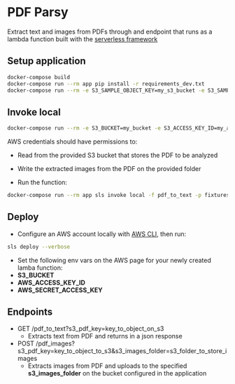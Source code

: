 # PDF Parsy

Extract text and images from PDFs through and endpoint that runs as a lambda function built with the [serverless framework](https://www.serverless.com/)

## Setup application

``` bash
docker-compose build
docker-compose run --rm app pip install -r requirements_dev.txt
docker-compose run --rm -e S3_SAMPLE_OBJECT_KEY=my_s3_bucket -e S3_SAMPLE_IMAGES_FOLDER=my_s3_folder app python initial_setup.py
```

## Invoke local

``` bash
docker-compose run --rm -e S3_BUCKET=my_bucket -e S3_ACCESS_KEY_ID=my_access_key_id -e S3_SECRET_ACCESS_KEY=my_aws_secret_access_key app sls invoke local -f pdf_to_text -p fixtures/pdf_input.json
```

AWS credentials should have permissions to:
- Read from the provided S3 bucket that stores the PDF to be analyzed
- Write the extracted images from the PDF on the provided folder

- Run the function:

``` bash
docker-compose run --rm app sls invoke local -f pdf_to_text -p fixtures/pdf_input.json
```

## Deploy

- Configure an AWS account locally with [AWS CLI](https://aws.amazon.com/cli), then run:

``` bash
sls deploy --verbose
```

- Set the following env vars on the AWS page for your newly created lamba function:
- **S3_BUCKET**
- **AWS_ACCESS_KEY_ID**
- **AWS_SECRET_ACCESS_KEY**

## Endpoints

- GET /pdf_to_text?s3_pdf_key=key_to_object_on_s3
    - Extracts text from PDF and returns in a json response
- POST /pdf_images?s3_pdf_key=key_to_object_to_s3&s3_images_folder=s3_folder_to_store_images
    - Extracts images from PDF and uploads to the specified **s3_images_folder** on the bucket configured in the application
